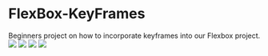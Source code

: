 # FlexBox-KeyFrames
Beginners project on how to incorporate keyframes into our Flexbox project. 
![](/Images/Delay.png)
![](/Images/direction.png)
![](/Images/Iteration.png)
![](/Images/Rolling%20square.png)
